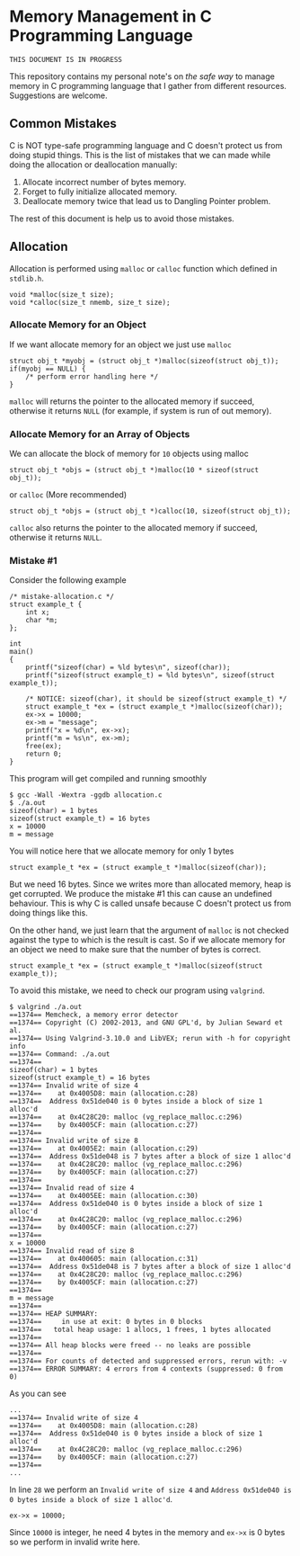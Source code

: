 # Memory Management in C Programming Language

    THIS DOCUMENT IS IN PROGRESS

This repository contains my personal note's on *the safe way* to manage memory 
in C programming language that I gather from different resources. Suggestions
are welcome.

## Common Mistakes
C is NOT type-safe programming language and C doesn't protect us from doing
stupid things. This is the list of mistakes that we can made while doing the
allocation or deallocation manually:

1. Allocate incorrect number of bytes memory.
2. Forget to fully initialize allocated memory.
3. Deallocate memory twice that lead us to Dangling Pointer problem.

The rest of this document is help us to avoid those mistakes.

## Allocation
Allocation is performed using `malloc` or `calloc` function which defined in 
`stdlib.h`.

    void *malloc(size_t size);
    void *calloc(size_t nmemb, size_t size);

### Allocate Memory for an Object
If we want allocate memory for an object we just use `malloc`

    struct obj_t *myobj = (struct obj_t *)malloc(sizeof(struct obj_t));
    if(myobj == NULL) {
        /* perform error handling here */
    }

`malloc` will returns the pointer to the allocated memory if succeed, 
otherwise it returns `NULL` (for example, if system is run of out memory).

### Allocate Memory for an Array of Objects
We can allocate the block of memory for `10` objects using malloc

    struct obj_t *objs = (struct obj_t *)malloc(10 * sizeof(struct obj_t));

or `calloc` (More recommended)

    struct obj_t *objs = (struct obj_t *)calloc(10, sizeof(struct obj_t));

`calloc` also returns the pointer to the allocated memory if succeed, 
otherwise it returns `NULL`.

### Mistake #1
Consider the following example

    /* mistake-allocation.c */
    struct example_t {
        int x;
        char *m;
    };

    int 
    main()
    {
        printf("sizeof(char) = %ld bytes\n", sizeof(char));
        printf("sizeof(struct example_t) = %ld bytes\n", sizeof(struct example_t));

        /* NOTICE: sizeof(char), it should be sizeof(struct example_t) */
        struct example_t *ex = (struct example_t *)malloc(sizeof(char));
        ex->x = 10000;
        ex->m = "message";
        printf("x = %d\n", ex->x);
        printf("m = %s\n", ex->m);
        free(ex);
        return 0;
    }

This program will get compiled and running smoothly

    $ gcc -Wall -Wextra -ggdb allocation.c
    $ ./a.out 
    sizeof(char) = 1 bytes
    sizeof(struct example_t) = 16 bytes
    x = 10000
    m = message

You will notice here that we allocate memory for only 1 bytes

    struct example_t *ex = (struct example_t *)malloc(sizeof(char));

But we need 16 bytes. Since we writes more than allocated memory, heap is
get corrupted. We produce the mistake #1 this can cause an undefined
behaviour. This is why C is called unsafe because C doesn't protect us
from doing things like this.

On the other hand, we just learn that the argument of `malloc` is not 
checked against the type to which is the result is cast. So if we allocate
memory for an object we need to make sure that the number of bytes is correct.

    struct example_t *ex = (struct example_t *)malloc(sizeof(struct example_t));

To avoid this mistake, we need to check our program using `valgrind`.

    $ valgrind ./a.out 
    ==1374== Memcheck, a memory error detector
    ==1374== Copyright (C) 2002-2013, and GNU GPL'd, by Julian Seward et al.
    ==1374== Using Valgrind-3.10.0 and LibVEX; rerun with -h for copyright info
    ==1374== Command: ./a.out
    ==1374== 
    sizeof(char) = 1 bytes
    sizeof(struct example_t) = 16 bytes
    ==1374== Invalid write of size 4
    ==1374==    at 0x4005D8: main (allocation.c:28)
    ==1374==  Address 0x51de040 is 0 bytes inside a block of size 1 alloc'd
    ==1374==    at 0x4C28C20: malloc (vg_replace_malloc.c:296)
    ==1374==    by 0x4005CF: main (allocation.c:27)
    ==1374== 
    ==1374== Invalid write of size 8
    ==1374==    at 0x4005E2: main (allocation.c:29)
    ==1374==  Address 0x51de048 is 7 bytes after a block of size 1 alloc'd
    ==1374==    at 0x4C28C20: malloc (vg_replace_malloc.c:296)
    ==1374==    by 0x4005CF: main (allocation.c:27)
    ==1374== 
    ==1374== Invalid read of size 4
    ==1374==    at 0x4005EE: main (allocation.c:30)
    ==1374==  Address 0x51de040 is 0 bytes inside a block of size 1 alloc'd
    ==1374==    at 0x4C28C20: malloc (vg_replace_malloc.c:296)
    ==1374==    by 0x4005CF: main (allocation.c:27)
    ==1374== 
    x = 10000
    ==1374== Invalid read of size 8
    ==1374==    at 0x400605: main (allocation.c:31)
    ==1374==  Address 0x51de048 is 7 bytes after a block of size 1 alloc'd
    ==1374==    at 0x4C28C20: malloc (vg_replace_malloc.c:296)
    ==1374==    by 0x4005CF: main (allocation.c:27)
    ==1374== 
    m = message
    ==1374== 
    ==1374== HEAP SUMMARY:
    ==1374==     in use at exit: 0 bytes in 0 blocks
    ==1374==   total heap usage: 1 allocs, 1 frees, 1 bytes allocated
    ==1374== 
    ==1374== All heap blocks were freed -- no leaks are possible
    ==1374== 
    ==1374== For counts of detected and suppressed errors, rerun with: -v
    ==1374== ERROR SUMMARY: 4 errors from 4 contexts (suppressed: 0 from 0)

As you can see 
    
    ...
    ==1374== Invalid write of size 4
    ==1374==    at 0x4005D8: main (allocation.c:28)
    ==1374==  Address 0x51de040 is 0 bytes inside a block of size 1 alloc'd
    ==1374==    at 0x4C28C20: malloc (vg_replace_malloc.c:296)
    ==1374==    by 0x4005CF: main (allocation.c:27)
    ==1374== 
    ...

In line `28` we perform an `Invalid write of size 4` and `Address 0x51de040 is 0 bytes inside a block of size 1 alloc'd`.

    ex->x = 10000;

Since `10000` is integer, he need 4 bytes in the memory and `ex->x` is 0 
bytes so we perform in invalid write here.

